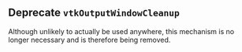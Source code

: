 ## Deprecate `vtkOutputWindowCleanup`

Although unlikely to actually be used anywhere, this mechanism is no longer
necessary and is therefore being removed.
